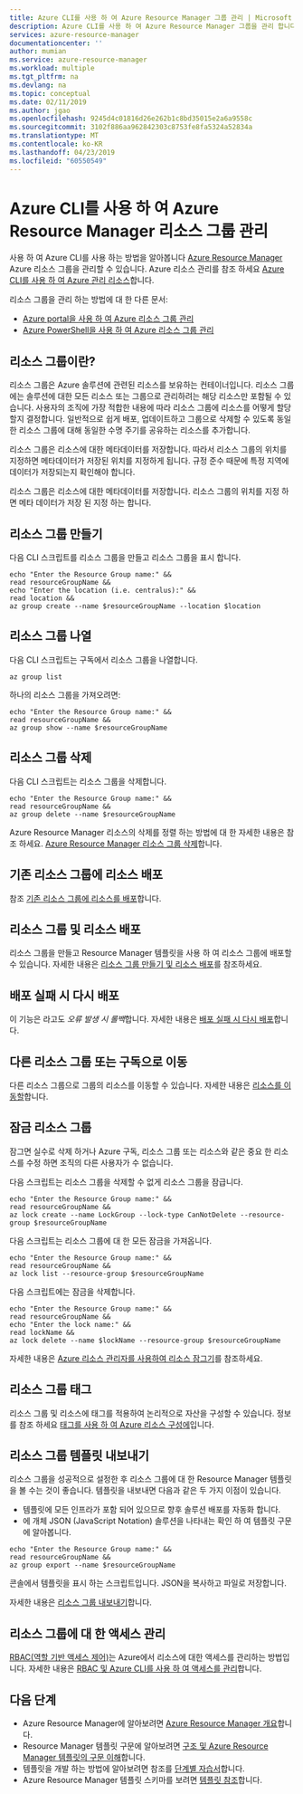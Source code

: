 ```yaml
---
title: Azure CLI를 사용 하 여 Azure Resource Manager 그룹 관리 | Microsoft Docs
description: Azure CLI를 사용 하 여 Azure Resource Manager 그룹을 관리 합니다.
services: azure-resource-manager
documentationcenter: ''
author: mumian
ms.service: azure-resource-manager
ms.workload: multiple
ms.tgt_pltfrm: na
ms.devlang: na
ms.topic: conceptual
ms.date: 02/11/2019
ms.author: jgao
ms.openlocfilehash: 9245d4c01816d26e262b1c8bd35015e2a6a9558c
ms.sourcegitcommit: 3102f886aa962842303c8753fe8fa5324a52834a
ms.translationtype: MT
ms.contentlocale: ko-KR
ms.lasthandoff: 04/23/2019
ms.locfileid: "60550549"
---
```

# <a name="manage-azure-resource-manager-resource-groups-by-using-azure-cli"></a>Azure CLI를 사용 하 여 Azure Resource Manager 리소스 그룹 관리

사용 하 여 Azure CLI를 사용 하는 방법을 알아봅니다 [Azure Resource Manager](resource-group-overview.md) Azure 리소스 그룹을 관리할 수 있습니다. Azure 리소스 관리를 참조 하세요 [Azure CLI를 사용 하 여 Azure 관리 리소스](./manage-resources-cli.md)합니다.

리소스 그룹을 관리 하는 방법에 대 한 다른 문서:

- [Azure portal을 사용 하 여 Azure 리소스 그룹 관리](./manage-resources-portal.md)
- [Azure PowerShell을 사용 하 여 Azure 리소스 그룹 관리](./manage-resources-powershell.md)

## <a name="what-is-a-resource-group"></a>리소스 그룹이란?

리소스 그룹은 Azure 솔루션에 관련된 리소스를 보유하는 컨테이너입니다. 리소스 그룹에는 솔루션에 대한 모든 리소스 또는 그룹으로 관리하려는 해당 리소스만 포함될 수 있습니다. 사용자의 조직에 가장 적합한 내용에 따라 리소스 그룹에 리소스를 어떻게 할당할지 결정합니다. 일반적으로 쉽게 배포, 업데이트하고 그룹으로 삭제할 수 있도록 동일한 리소스 그룹에 대해 동일한 수명 주기를 공유하는 리소스를 추가합니다.

리소스 그룹은 리소스에 대한 메타데이터를 저장합니다. 따라서 리소스 그룹의 위치를 지정하면 메타데이터가 저장된 위치를 지정하게 됩니다. 규정 준수 때문에 특정 지역에 데이터가 저장되는지 확인해야 합니다.

리소스 그룹은 리소스에 대한 메타데이터를 저장합니다. 리소스 그룹의 위치를 지정 하면 메타 데이터가 저장 된 지정 하는 합니다.

## <a name="create-resource-groups"></a>리소스 그룹 만들기

다음 CLI 스크립트를 리소스 그룹을 만들고 리소스 그룹을 표시 합니다.

```azurecli-interactive
echo "Enter the Resource Group name:" &&
read resourceGroupName &&
echo "Enter the location (i.e. centralus):" &&
read location &&
az group create --name $resourceGroupName --location $location
```

## <a name="list-resource-groups"></a>리소스 그룹 나열

다음 CLI 스크립트는 구독에서 리소스 그룹을 나열합니다.

```azurecli-interactive
az group list
```

하나의 리소스 그룹을 가져오려면:

```azurecli-interactive
echo "Enter the Resource Group name:" &&
read resourceGroupName &&
az group show --name $resourceGroupName
```

## <a name="delete-resource-groups"></a>리소스 그룹 삭제

다음 CLI 스크립트는 리소스 그룹을 삭제합니다.

```azurecli-interactive
echo "Enter the Resource Group name:" &&
read resourceGroupName &&
az group delete --name $resourceGroupName
```

Azure Resource Manager 리소스의 삭제를 정렬 하는 방법에 대 한 자세한 내용은 참조 하세요. [Azure Resource Manager 리소스 그룹 삭제](./resource-group-delete.md)합니다.

## <a name="deploy-resources-to-an-existing-resource-group"></a>기존 리소스 그룹에 리소스 배포

참조 [기존 리소스 그룹에 리소스를 배포](./manage-resources-cli.md#deploy-resources-to-an-existing-resource-group)합니다.

## <a name="deploy-a-resource-group-and-resources"></a>리소스 그룹 및 리소스 배포

리소스 그룹을 만들고 Resource Manager 템플릿을 사용 하 여 리소스 그룹에 배포할 수 있습니다. 자세한 내용은 [리소스 그룹 만들기 및 리소스 배포](./deploy-to-subscription.md#create-resource-group-and-deploy-resources)를 참조하세요.

## <a name="redeploy-when-deployment-fails"></a>배포 실패 시 다시 배포

이 기능은 라고도 *오류 발생 시 롤백*합니다. 자세한 내용은 [배포 실패 시 다시 배포](./resource-group-template-deploy-cli.md#redeploy-when-deployment-fails)합니다.

## <a name="move-to-another-resource-group-or-subscription"></a>다른 리소스 그룹 또는 구독으로 이동

다른 리소스 그룹으로 그룹의 리소스를 이동할 수 있습니다. 자세한 내용은 [리소스를 이동할](./manage-resources-cli.md#move-resources)합니다.

## <a name="lock-resource-groups"></a>잠금 리소스 그룹

잠그면 실수로 삭제 하거나 Azure 구독, 리소스 그룹 또는 리소스와 같은 중요 한 리소스를 수정 하면 조직의 다른 사용자가 수 없습니다. 

다음 스크립트는 리소스 그룹을 삭제할 수 없게 리소스 그룹을 잠급니다.

```azurecli-interactive
echo "Enter the Resource Group name:" &&
read resourceGroupName &&
az lock create --name LockGroup --lock-type CanNotDelete --resource-group $resourceGroupName  
```

다음 스크립트는 리소스 그룹에 대 한 모든 잠금을 가져옵니다.

```azurecli-interactive
echo "Enter the Resource Group name:" &&
read resourceGroupName &&
az lock list --resource-group $resourceGroupName  
```

다음 스크립트에는 잠금을 삭제합니다.

```azurecli-interactive
echo "Enter the Resource Group name:" &&
read resourceGroupName &&
echo "Enter the lock name:" &&
read lockName &&
az lock delete --name $lockName --resource-group $resourceGroupName
```

자세한 내용은 [Azure 리소스 관리자를 사용하여 리소스 잠그기](resource-group-lock-resources.md)를 참조하세요.

## <a name="tag-resource-groups"></a>리소스 그룹 태그

리소스 그룹 및 리소스에 태그를 적용하여 논리적으로 자산을 구성할 수 있습니다. 정보를 참조 하세요 [태그를 사용 하 여 Azure 리소스 구성에](./resource-group-using-tags.md#azure-cli)입니다.

## <a name="export-resource-groups-to-templates"></a>리소스 그룹 템플릿 내보내기

리소스 그룹을 성공적으로 설정한 후 리소스 그룹에 대 한 Resource Manager 템플릿을 볼 수는 것이 좋습니다. 템플릿을 내보내면 다음과 같은 두 가지 이점이 있습니다.

- 템플릿에 모든 인프라가 포함 되어 있으므로 향후 솔루션 배포를 자동화 합니다.
- 에 개체 JSON (JavaScript Notation) 솔루션을 나타내는 확인 하 여 템플릿 구문에 알아봅니다.

```azurecli-interactive
echo "Enter the Resource Group name:" &&
read resourceGroupName &&
az group export --name $resourceGroupName  
```

콘솔에서 템플릿을 표시 하는 스크립트입니다.  JSON을 복사하고 파일로 저장합니다.

자세한 내용은 [리소스 그룹 내보내기](./manage-resource-groups-portal.md#export-resource-groups-to-templates)합니다.

## <a name="manage-access-to-resource-groups"></a>리소스 그룹에 대 한 액세스 관리

[RBAC(역할 기반 액세스 제어)](../role-based-access-control/overview.md)는 Azure에서 리소스에 대한 액세스를 관리하는 방법입니다. 자세한 내용은 [RBAC 및 Azure CLI를 사용 하 여 액세스를 관리](../role-based-access-control/role-assignments-cli.md)합니다.

## <a name="next-steps"></a>다음 단계

- Azure Resource Manager에 알아보려면 [Azure Resource Manager 개요](./resource-group-overview.md)합니다.
- Resource Manager 템플릿 구문에 알아보려면 [구조 및 Azure Resource Manager 템플릿의 구문 이해](./resource-group-authoring-templates.md)합니다.
- 템플릿을 개발 하는 방법에 알아보려면 참조를 [단계별 자습서](/azure/azure-resource-manager/)합니다.
- Azure Resource Manager 템플릿 스키마를 보려면 [템플릿 참조](/azure/templates/)합니다.